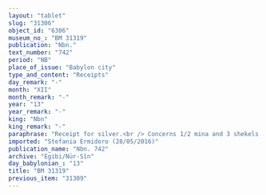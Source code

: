 ```yaml
---
layout: "tablet"
slug: "31306"
object_id: "6306"
museum_no_: "BM 31319"
publication: "Nbn."
text_number: "742"
period: "NB"
place_of_issue: "Babylon city"
type_and_content: "Receipts"
day_remark: "-"
month: "XII"
month_remark: "-"
year: "13"
year_remark: "-"
king: "Nbn"
king_remark: "-"
paraphrase: "Receipt for silver.<br /> Concerns 1/2 mina and 3 shekels of silver, the residual amount of the 1 mina that was due from <strong>C1</strong> and <strong>C2</strong> as recorded in a promissory note. <strong>A</strong> receives the silver from <strong>B</strong> (<strong>C1</strong>&rsquo;s son). <strong>A</strong> has promptly given back to <strong>C1</strong> and <strong>C2</strong> the promissory note concerning the 2 mina of silver that were due from them. Witnesses<br /> &nbsp;<br /> <strong>A </strong>= Nādin/Kullum-kī-Apladdu; <strong>B </strong>= Itti-Marduk-balāṭu/Nab&ucirc;-ahhē-iddin//Egibi; <strong>C1</strong> = Bān&ucirc;nu(/Ṣillaya//Rab-ban&ecirc;); <strong>C2</strong> = Nab&ucirc;-ahhē-iddin(/&Scaron;ulaya//Egibi)"
imported: "Stefania Ermidoro (28/05/2016)"
publication_name: "Nbn. 742"
archive: "Egibi/Nūr-Sîn"
day_babylonian_: "13"
title: "BM 31319"
previous_item: "31309"
---
```

